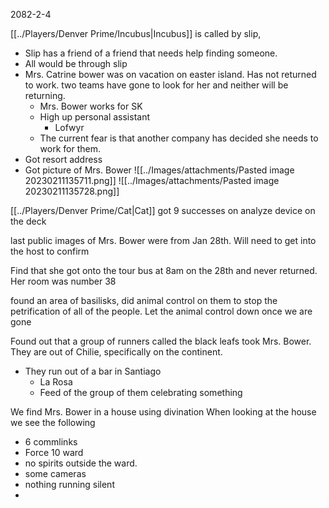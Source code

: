 2082-2-4

[[../Players/Denver Prime/Incubus|Incubus]] is called by slip,
- Slip has a friend of a friend that needs help finding someone. 
- All would be through slip
- Mrs. Catrine bower was on vacation on easter island. Has not returned to work. two teams have gone to look for her and neither will be returning.
	- Mrs. Bower works for SK
	- High up personal assistant
		- Lofwyr
	- The current fear is that another company has decided she needs to work for them.
- Got resort address
- Got picture of Mrs. Bower
![[../Images/attachments/Pasted image 20230211135711.png]] ![[../Images/attachments/Pasted image 20230211135728.png]]

[[../Players/Denver Prime/Cat|Cat]] got 9 successes on analyze device on the deck

last public images of Mrs. Bower were from Jan 28th. Will need to get into the host to confirm

Find that she got onto the tour bus at 8am on the 28th and never returned. Her room was number 38

found an area of basilisks, did animal control on them to stop the petrification of all of the people. Let the animal control down once we are gone

Found out that a group of runners called the black leafs took Mrs. Bower. They are out of Chilie, specifically on the continent. 
- They run out of a bar in Santiago
	- La Rosa
	- Feed of the group of them celebrating something

We find Mrs. Bower in a house using divination
When looking at the house we see the following
- 6 commlinks
- Force 10 ward
- no spirits outside the ward.
- some cameras
- nothing running silent
- 